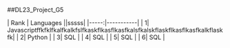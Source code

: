 ##DL23_Project_G5

| Rank | Languages ||sssss| 
|-----:|-----------|
|     1| Javascriptffkfklfkalfkalkfslfkaskflkasflkasfkalsfkalskflaskflkasflkasfkalkflaskfk|
|     2| Python    |
|     3| SQL       |
|     4| SQL       |
|     5| SQL       |
|     6| SQL       |
